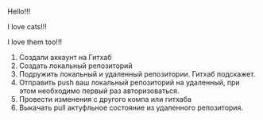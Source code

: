 Hello!!!


I love cats!!!

I love them too!!!

1. Создали аккаунт на Гитхаб
2. Создать локальный репозиторий
3. Подружить локальный и удаленный репозитории. Гитхаб подскажет.
4. Отправить push ваш локальный репозиторий на удаленный, при этом необходимо первый раз авторизоваться.
5. Провести изменения с другого компа или гитхаба
6. Выкачать pull актуфльное состояние из удаленного репозитория.
